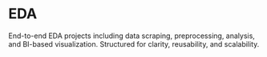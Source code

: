 # EDA
End-to-end EDA projects including data scraping, preprocessing, analysis, and BI-based visualization. Structured for clarity, reusability, and scalability.
